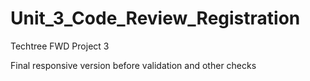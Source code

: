 # Unit_3_Code_Review_Registration
Techtree FWD Project 3


Final responsive version before validation and other checks
